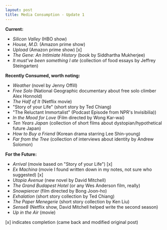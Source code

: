 ```yaml
---
layout: post
title: Media Consumption - Update 1
---
```

<!--excerpt-->
**Current:**   

  * *Silicon Valley* (HBO show)
  * *House, M.D.* (Amazon prime show)
  * *Upload* (Amazon prime show) [x]
  * *The Gene: An Intimiate History* (book by Siddhartha Mukherjee)
  * *It must've been something I ate* (collection of food essays by Jeffrey Steingarten)
 
**Recently Consumed, worth noting:**    
  * *Weather* (novel by Jenny Offill)
  * *Free Solo* (National Geographic documentary about free solo climber Alex Honnold)
  * *The Half of It* (Netflix movie)
  * "Story of your Life" (short story by Ted Chiang)    
  * "The Reluctant Immortalist" (Podcast Episode from NPR's Invisibilia))    
  * *In the Mood for Love* (Film directed by Wong Kar-wai)
  * *Ten Years Japan* (collection of short films about dystopian/hypothetical future Japan)
  * *How to Buy a Friend* (Korean drama starring Lee Shin-young)
  * *Far from the Tree* (collection of interviews about identity by Andrew Solomon)

**For the Future:**
  * *Arrival* (movie based on "Story of your Life") [x]
  * *Ex Machina* (movie I found written down in my notes, not sure who suggested) [x]
  * *Utopia Avenue* (new novel by David Mitchell)
  * *The Grand Budapest Hotel* (or any Wes Anderson film, really)
  * *Snowpiercer* (film directed by Bong Joon-ho) 
  * *Exhalation* (short story collection by Ted Chiang)
  * *The Paper Menegerie* (short story collection by Ken Liu)
  * *Sense8* (Netflix show, David Mitchell helped write the second season)
  * *Up in the Air* (movie) 

[x] indicates completion (came back and modified original post)
